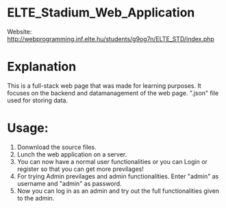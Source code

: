 # ELTE_Stadium_Web_Application

Website: http://webprogramming.inf.elte.hu/students/g9og7n/ELTE_STD/index.php

# Explanation
This is a full-stack web page that was made for learning purposes. It focuses on the backend and datamanagement of the web page.
".json" file used for storing data.

# Usage:
1) Donwnload the source files.
2) Lunch the web application on a server.
3) You can now have a normal user functionalities or you can Login or register so that you can get more previlages!  
4) For trying Admin previlages and admin functionalities. Enter "admin" as username and "admin" as password. 
5) Now you can log in as an admin and try out the full functionalities given to the admin.
